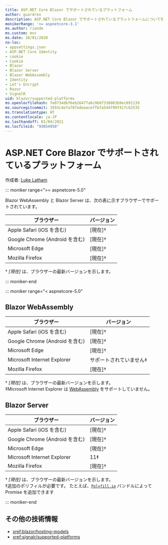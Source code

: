 ```yaml
---
title: ASP.NET Core Blazor でサポートされているプラットフォーム
author: guardrex
description: ASP.NET Core Blazor でサポートされているプラットフォームについて学習します。
monikerRange: '>= aspnetcore-3.1'
ms.author: riande
ms.custom: mvc
ms.date: 10/01/2020
no-loc:
- appsettings.json
- ASP.NET Core Identity
- cookie
- Cookie
- Blazor
- Blazor Server
- Blazor WebAssembly
- Identity
- Let's Encrypt
- Razor
- SignalR
uid: blazor/supported-platforms
ms.openlocfilehash: fe0734dbf6eb2647fa6c9b6f336063b9ec091139
ms.sourcegitcommit: 3593c4efa707edeaaceffbfa544f99f41fc62535
ms.translationtype: HT
ms.contentlocale: ja-JP
ms.lasthandoff: 01/04/2021
ms.locfileid: "93054958"
---
```

# <a name="aspnet-core-no-locblazor-supported-platforms"></a>ASP.NET Core Blazor でサポートされているプラットフォーム

作成者: [Luke Latham](https://github.com/guardrex)

::: moniker range=">= aspnetcore-5.0"

Blazor WebAssembly と Blazor Server は、次の表に示すブラウザーでサポートされています。

| ブラウザー                          | バージョン         |
| -------------------------------- | --------------- |
| Apple Safari (iOS を含む)      | [現在]&dagger; |
| Google Chrome (Android を含む) | [現在]&dagger; |
| Microsoft Edge                   | [現在]&dagger; |
| Mozilla Firefox                  | [現在]&dagger; |  

&dagger; *[現在]* は、ブラウザーの最新バージョンを示します。  

::: moniker-end

::: moniker range="< aspnetcore-5.0"

## Blazor WebAssembly

| ブラウザー                          | バージョン               |
| -------------------------------- | --------------------- |
| Apple Safari (iOS を含む)      | [現在]&dagger;       |
| Google Chrome (Android を含む) | [現在]&dagger;       |
| Microsoft Edge                   | [現在]&dagger;       |
| Microsoft Internet Explorer      | サポートされていません&Dagger; |
| Mozilla Firefox                  | [現在]&dagger;       |  

&dagger; *[現在]* は、ブラウザーの最新バージョンを示します。  
&Dagger;Microsoft Internet Explorer は [WebAssembly](https://webassembly.org) をサポートしていません。

## Blazor Server

| ブラウザー                          | バージョン         |
| -------------------------------- | --------------- |
| Apple Safari (iOS を含む)      | [現在]&dagger; |
| Google Chrome (Android を含む) | [現在]&dagger; |
| Microsoft Edge                   | [現在]&dagger; |
| Microsoft Internet Explorer      | 11&Dagger;      |
| Mozilla Firefox                  | [現在]&dagger; |

&dagger; *[現在]* は、ブラウザーの最新バージョンを示します。  
&Dagger;追加のポリフィルが必要です。 たとえば、[`Polyfill.io`](https://polyfill.io/v3/) バンドルによって Promise を追加できます

::: moniker-end

## <a name="additional-resources"></a>その他の技術情報

* <xref:blazor/hosting-models>
* <xref:signalr/supported-platforms>
